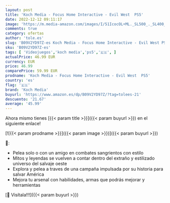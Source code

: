 ```yaml
---
layout: post
title: 'Koch Media - Focus Home Interactive - Evil West  PS5'
date: 2022-12-12 09:11:17
image: 'https://m.media-amazon.com/images/I/51IcocOL+ML._SL500_._SL400_.jpg'
comments: true
category: ofertas
author: 'tole.es'
slug: 'B09V2YD97Z-es Koch Media - Focus Home Interactive - Evil West PS5'
sku: 'B09V2YD97Z-es'
tags: [ 'Videojuegos','koch media','ps5','🇪🇸', ]
actualPrice: 46.99 EUR
currency: EUR
price: 46.99
comparePrice: 59.99 EUR
prodname: 'Koch Media - Focus Home Interactive - Evil West  PS5'
country: 'es'
flag: '🇪🇸'
brand: 'Koch Media'
buyurl: 'https://www.amazon.es/dp/B09V2YD97Z/?tag=tolees-21'
descuento: '21.67'
average: '45.99'
---
```


Ahora mismo tienes [{{< param title >}}]({{< param buyurl >}}) en el siguiente enlace!

[![{{< param prodname >}}]({{< param image >}})]({{< param buyurl >}})

🔎:

- Pelea solo o con un amigo en combates sangrientos con estilo
- Mitos y leyendas se vuelven a contar dentro del extraño y estilizado universo del salvaje oeste
- Explora y pelea a traves de una campaña impulsada por su historia para salvar América
- Mejora tu arsenal con habilidades, armas que podrás mejorar y herramientas

[🛒 Visítala!!!]({{< param buyurl >}})
